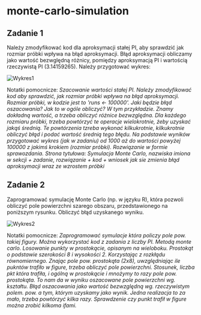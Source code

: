 # monte-carlo-simulation

## Zadanie 1
Należy zmodyfikować kod dla aproksymacji stałej PI, aby sprawdzić jak rozmiar próbki wpływa na błąd aproksymacji. Błąd aproksymacji obliczamy jako wartość bezwględną różnicy, pomiędzy aproksymacją PI i wartością rzeczywistą PI (3.14159265). Należy przygotować wykres:

![Wykres1](https://i.imgur.com/ATC0sbD.png)

Notatki pomocnicze:
*Szacowanie wartości stałej PI. Należy zmodyfikować kod aby sprawdzić, jak rozmiar próbki wpływa na błąd aproksymacji.
Rozmiar próbki, w kodzie jest to 'runs <- 100000'. Jaki będzie błąd oszacowania? Jak to w ogóle obliczyć? W tym przykładzie. Znamy dokładną wartość, a trzeba obliczyć różnice bezwzględna. Dla każdego rozmiaru próbki, trzeba powtórzyć te operacje wielokrotnie, żeby uzyskać jakąś średnią. Te powtórzenia tzreba wykonać kilkukrotnie, kilkukrotnie obliczyć błąd i podać wartość średnią tego błędu. Na podstawie wyników przygotować wykres (jak w zadaniu) od 1000 aż do wartości powyżej 100000 z jakimś krokiem (rozmiar próbki). Rozwiązanie w formie sprawozdania. Strona tytułowa: Symulacja Monte Carlo, nazwiska imiona w sekcji + zadanie, rozwiązanie + kod + wniosek jak sie zmienia błąd aproksymacji wraz ze wzrostem próbki*

## Zadanie 2
Zaprogramować symulację Monte Carlo (np. w języku R), która pozwoli obliczyć pole powierzchni szarego obszaru, przedstawionego na poniższym rysunku. Obliczyć błąd uzyskanego wyniku.

![Wykres2](https://i.imgur.com/hKRwiO3.png)

Notatki pomocnicze:
*Zaprogramować symulacje która policzy pole pow. takiej figury. Można wykorzystać kod z zadania z liczby PI. Metodą monte carlo. Losowanie punkty w prostokącie, opisanym na wieloboku. Prostokąt o podstawie szerokości 8 i wysokości 2. Korzystając z rozkłądu równomiernego. Znając pole pow. prostokąta (2x8), uwzględniając ile pukntów trafiło w figure, trzeba obliczyć pole powierzchni. Stosunek, liczba pkt która trafiła, i ogólną w prostokącie i mnożymy to razy pole pow. prostokąta. To nam da w wyniku oszacowane pole powierzchni wg. kształtu. Błąd oszacowania jako wartość bezwzględną wg. rzeczywistym polem. pow. a tym, którym uzyskamy jako wynik. Jedna realizacja to za mało, trzeba powtórzyć kilka razy. Sprawdzenie czy punkt trafił w figure można zrobić kilkoma ifami.*
